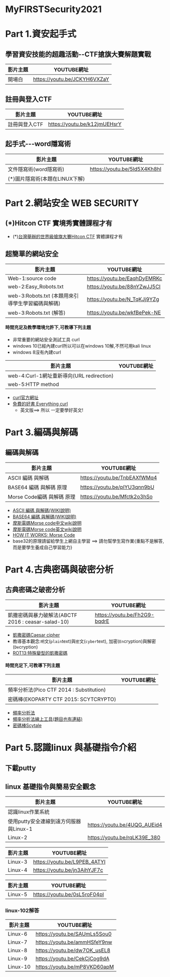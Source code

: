 # MyFIRSTSecurity2021


# Part 1.資安起手式

## 學習資安技能的超趣活動--CTF搶旗大賽解題實戰
| 影片主題 |  YOUTUBE網址  |
|-----| -------|
|開場白  | https://youtu.be/JCKYH6VXZaY  |

## 註冊與登入CTF
| 影片主題 |  YOUTUBE網址  |
|-----| -------|
| 註冊與登入CTF | https://youtu.be/k12jmUEHsrY  |

## 起手式---word隱寫術
| 影片主題 |  YOUTUBE網址  |
|-----| -------|
| 文件隱寫術(word隱寫術) | https://youtu.be/5ld5X4Kh8hI  |
|(*)圖片隱寫術(本題在LINUX下解) |   |

# Part 2.網站安全 WEB SECURITY
## (*)Hitcon CTF 實境秀實體課程才有
- (*)[台灣舉辦的世界級搶旗大賽Hitcon CTF](https://ctf2017.hitcon.org/) 實體課程才有

## 超簡單的網站安全

| 影片主題 |  YOUTUBE網址  |
|-----| -------|
|Web-1:source code  | https://youtu.be/EaqhDyEMRKc  |
|web-2:Easy_Robots.txt  | https://youtu.be/88nYZwJJ5CI  |
|web-3:Robots.txt (本題用來引導學生學習編碼與解碼) | https://youtu.be/N_TqKJj9YZg  |
|web-3:Robots.txt (解答) | https://youtu.be/wkfBePek-NE  |


#### 時間充足及教學環境允許下,可教導下列主題

- 非常重要的網站安全測試工具 curl
- windows 10已經內建curl所以可以在windows 10解,不然可用kali linux
- windows 8沒有內建curl

| 影片主題 |  YOUTUBE網址  |
|-----| -------|
|web-4:Curl-1網址重新導向(URL redirection) |   |
|web-5:HTTP method |   |

- [curl官方網址](https://curl.se/)
- [免費的好書 Everything curl ](https://everything.curl.dev/)
  - 英文版==> 所以 一定要學好英文!


# Part 3.編碼與解碼
## 編碼與解碼
| 影片主題 |  YOUTUBE網址  |
|-----| -------|
| ASCII 編碼 與解碼 | https://youtu.be/TnbEAXfWMq4  |
| BASE64 編碼 與解碼 原理 | https://youtu.be/pIYU3qnn9bU  |
| Morse Code編碼 與解碼 原理  | https://youtu.be/Mfctk2o3hSo  |

- [ASCII 編碼 與解碼(WIKI說明)](https://zh.wikipedia.org/wiki/ASCII)
- [BASE64 編碼 與解碼(WIKI說明)](https://zh.wikipedia.org/wiki/Base64)
- [摩斯電碼Morse code中文wiki說明](https://zh.wikipedia.org/wiki/%E6%91%A9%E5%B0%94%E6%96%AF%E7%94%B5%E7%A0%81)
- [摩斯電碼Morse code英文wiki說明](https://en.wikipedia.org/wiki/Morse_code)
- [HOW IT WORKS: Morse Code](https://www.youtube.com/watch?v=xsDk5_bktFo)
- base32的原理請留給學生上網自主學習 ==> 請勿幫學生寫作業{重點不是解答,而是要學生養成自己學習能力}

# Part 4.古典密碼與破密分析

## 古典密碼之破密分析
| 影片主題 |  YOUTUBE網址  |
|-----| -------|
| 凱撒密碼與暴力破解法(ABCTF 2016 : ceasar-salad-10)| https://youtu.be/Fh2G9-bqdrE  |

- [凱撒密碼Caesar cipher](https://zh.wikipedia.org/wiki/%E5%87%B1%E6%92%92%E5%AF%86%E7%A2%BC)
- 教導基本觀念:`明`文(`plain`text)與`密`文(`cyber`text), 加密(`En`cryption)與解密(`De`cryption)
- [ROT13:特殊變型的凱撒密碼](https://zh.wikipedia.org/wiki/ROT13)

#### 時間充足下,可教導下列主題

| 影片主題 |  YOUTUBE網址  |
|-----| -------|
| 頻率分析法(Pico CTF 2014 : Substitution)|   |
| 密碼棒(EKOPARTY CTF 2015: SCYTCRYPTO) |   |

- [頻率分析法](https://zh.wikipedia.org/wiki/%E9%A2%91%E7%8E%87%E5%88%86%E6%9E%90)
- [頻率分析法線上工具(題目也有連結)](https://quipqiup.com/)
- [密碼棒Scytale](https://zh.wikipedia.org/wiki/%E5%AF%86%E7%A2%BC%E6%A3%92)

# Part 5.認識linux 與基礎指令介紹
## 下載putty

## linux 基礎指令與簡易安全觀念
| 影片主題 |  YOUTUBE網址  |
|-----| -------|
| 認識linux作業系統 |   |
| 使用putty安全連線到遠方伺服器與Linux-1|https://youtu.be/4UQG_AUEid4 |
| Linux-2 | https://youtu.be/rqLK39E_380  |

| 影片主題 |  YOUTUBE網址  |
|-----| -------|
| Linux-3 | https://youtu.be/L9PEB_4ATYI  |
| Linux-4 | https://youtu.be/jn3AihYJF7c  |

| 影片主題 |  YOUTUBE網址  |
|-----| -------|
| Linux-5| https://youtu.be/0sL5roF04pI  |


### linux-102解答
| 影片主題 |  YOUTUBE網址  |
|-----| -------|
| Linux-6| https://youtu.be/SAUmLs5Sou0  |
| Linux-7|https://youtu.be/ammHSfeY9nw   |
| Linux-8| https://youtu.be/dw7OK_usEL8  |
| Linux-9| https://youtu.be/CekCjCog9dA  |
| Linux-10| https://youtu.be/mP8VKD60apM  |


